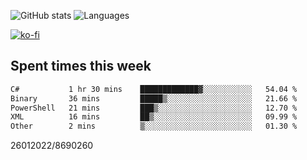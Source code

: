 ![GitHub stats](https://github-readme-stats.vercel.app/api?username=emipa606&theme=github_dark&show_icons=true) 
![Languages](https://github-readme-stats.vercel.app/api/top-langs/?username=emipa606&theme=github_dark&layout=compact)

[![ko-fi](https://ko-fi.com/img/githubbutton_sm.svg)](https://ko-fi.com/G2G55DDYD)

## Spent times this week
<!--START_SECTION:waka-->

```txt
C#           1 hr 30 mins    █████████████▓░░░░░░░░░░░   54.04 %
Binary       36 mins         █████▒░░░░░░░░░░░░░░░░░░░   21.66 %
PowerShell   21 mins         ███▒░░░░░░░░░░░░░░░░░░░░░   12.70 %
XML          16 mins         ██▒░░░░░░░░░░░░░░░░░░░░░░   09.99 %
Other        2 mins          ▒░░░░░░░░░░░░░░░░░░░░░░░░   01.30 %
```

<!--END_SECTION:waka-->


26012022/8690260

